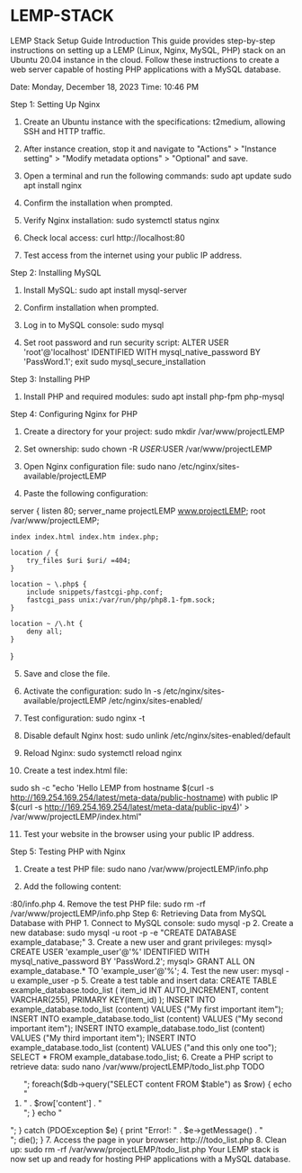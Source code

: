 # LEMP-STACK
LEMP Stack Setup Guide
Introduction
This guide provides step-by-step instructions on setting up a LEMP (Linux, Nginx, MySQL, PHP) stack on an Ubuntu 20.04 instance in the cloud. Follow these instructions to create a web server capable of hosting PHP applications with a MySQL database.

Date: Monday, December 18, 2023
Time: 10:46 PM

Step 1: Setting Up Nginx
1. Create an Ubuntu instance with the specifications: t2medium, allowing SSH and HTTP traffic.

2. After instance creation, stop it and navigate to "Actions" > "Instance setting" > "Modify metadata options" > "Optional" and save.

3. Open a terminal and run the following commands:
sudo apt update
sudo apt install nginx

4. Confirm the installation when prompted.

5. Verify Nginx installation:
sudo systemctl status nginx

6. Check local access:
curl http://localhost:80

7. Test access from the internet using your public IP address.

Step 2: Installing MySQL
1. Install MySQL:
sudo apt install mysql-server

2. Confirm installation when prompted.

3. Log in to MySQL console:
sudo mysql

4. Set root password and run security script:
ALTER USER 'root'@'localhost' IDENTIFIED WITH mysql_native_password BY 'PassWord.1';
exit
sudo mysql_secure_installation

Step 3: Installing PHP
1. Install PHP and required modules:
sudo apt install php-fpm php-mysql

Step 4: Configuring Nginx for PHP
1. Create a directory for your project:
sudo mkdir /var/www/projectLEMP

2. Set ownership:
sudo chown -R $USER:$USER /var/www/projectLEMP

3. Open Nginx configuration file:
sudo nano /etc/nginx/sites-available/projectLEMP

4. Paste the following configuration:

server {
    listen 80;
    server_name projectLEMP www.projectLEMP;
    root /var/www/projectLEMP;

    index index.html index.htm index.php;

    location / {
        try_files $uri $uri/ =404;
    }

    location ~ \.php$ {
        include snippets/fastcgi-php.conf;
        fastcgi_pass unix:/var/run/php/php8.1-fpm.sock;
    }

    location ~ /\.ht {
        deny all;
    }
}

5. Save and close the file.

6. Activate the configuration:
sudo ln -s /etc/nginx/sites-available/projectLEMP /etc/nginx/sites-enabled/

7. Test configuration:
sudo nginx -t

8. Disable default Nginx host:
sudo unlink /etc/nginx/sites-enabled/default

9. Reload Nginx:
sudo systemctl reload nginx

10. Create a test index.html file:

sudo sh -c "echo 'Hello LEMP from hostname $(curl -s http://169.254.169.254/latest/meta-data/public-hostname) with public IP $(curl -s http://169.254.169.254/latest/meta-data/public-ipv4)' > /var/www/projectLEMP/index.html"

11. Test your website in the browser using your public IP address.

Step 5: Testing PHP with Nginx

1. Create a test PHP file:
sudo nano /var/www/projectLEMP/info.php

2. Add the following content:
<?php
phpinfo();

3. Access the page in your browser:
http://<Public-DNS-Name>:80/info.php

4. Remove the test PHP file:
sudo rm -rf /var/www/projectLEMP/info.php

Step 6: Retrieving Data from MySQL Database with PHP
1. Connect to MySQL console:
sudo mysql -p

2. Create a new database:
sudo mysql -u root -p -e "CREATE DATABASE example_database;"

3. Create a new user and grant privileges:
mysql> CREATE USER 'example_user'@'%' IDENTIFIED WITH mysql_native_password BY 'PassWord.2';
mysql> GRANT ALL ON example_database.* TO 'example_user'@'%';

4. Test the new user:
mysql -u example_user -p

5. Create a test table and insert data:
CREATE TABLE example_database.todo_list (
    item_id INT AUTO_INCREMENT,
    content VARCHAR(255),
    PRIMARY KEY(item_id)
);

INSERT INTO example_database.todo_list (content) VALUES ("My first important item");
INSERT INTO example_database.todo_list (content) VALUES ("My second important item");
INSERT INTO example_database.todo_list (content) VALUES ("My third important item");
INSERT INTO example_database.todo_list (content) VALUES ("and this only one too");

SELECT * FROM example_database.todo_list;

6. Create a PHP script to retrieve data:
sudo nano /var/www/projectLEMP/todo_list.php

<?php
$user = "example_user";
$password = "PassWord.2";
$database = "example_database";
$table = "todo_list";

try {
  $db = new PDO("mysql:host=localhost;dbname=$database", $user, $password);
  echo "<h2>TODO</h2><ol>";
  foreach($db->query("SELECT content FROM $table") as $row) {
    echo "<li>" . $row['content'] . "</li>";
  }
  echo "</ol>";
} catch (PDOException $e) {
    print "Error!: " . $e->getMessage() . "<br/>";
    die();
}

7. Access the page in your browser:
http://<Public_domain_or_IP>/todo_list.php

8. Clean up:
sudo rm -rf /var/www/projectLEMP/todo_list.php

Your LEMP stack is now set up and ready for hosting PHP applications with a MySQL database.